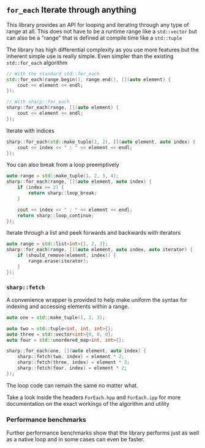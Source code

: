 `for_each` Iterate through anything
----------

This library provides an API for looping and iterating through any type of
range at all.  This does not have to be a runtime range like a `std::vector`
but can also be a "range" that is defined at compile time like a `std::tuple`

The library has high differential complexity as you use more features but the
inherent simple use is really simple.  Even simpler than the existing
`std::for_each` algorithm

```c++
// With the standard std::for_each
std::for_each(range.begin(), range.end(), [](auto element) {
    cout << element << endl;
});

// With sharp::for_each
sharp::for_each(range, [](auto element) {
    cout << element << endl;
});
```

Iterate with indices

```c++
sharp::for_each(std::make_tuple(1, 2), [](auto element, auto index) {
    cout << index << " : " << element << endl;
});
```

You can also break from a loop preemptively

```c++
auto range = std::make_tuple(1, 2, 3, 4);
sharp::for_each(range, [](auto element, auto index) {
    if (index >= 2) {
        return sharp::loop_break;
    }

    cout << index << " : " << element << endl;
    return sharp::loop_continue;
});
```

Iterate through a list and peek forwards and backwards with iterators

```c++
auto range = std::list<int>{1, 2, 3};
sharp::for_each(range, [](auto element, auto index, auto iterator) {
    if (should_remove(element, index)) {
        range.erase(iterator);
    }
});
```

### `sharp::fetch`

A convenience wrapper is provided to help make uniform the syntax for indexing
and accessing elements within a range.

```c++
auto one = std::make_tuple(1, 2, 3);

auto two = std::tuple<int, int, int>{};
auto three = std::vector<int>{0, 0, 0};
auto four = std::unordered_map<int, int>{};

sharp::for_each(one, [](auto element, auto index) {
    sharp::fetch(two, index) = element * 2;
    sharp::fetch(three, index) = element * 2;
    sharp::fetch(four, index) = element * 2;
});
```

The loop code can remain the same no matter what.

Take a look inside the headers `ForEach.hpp` and `ForEach.ipp` for more
documentation on the exact workings of the algorithm and utility

### Performance benchmarks

Further performance benchmarks show that the library performs just as well as
a native loop and in some cases can even be faster.
